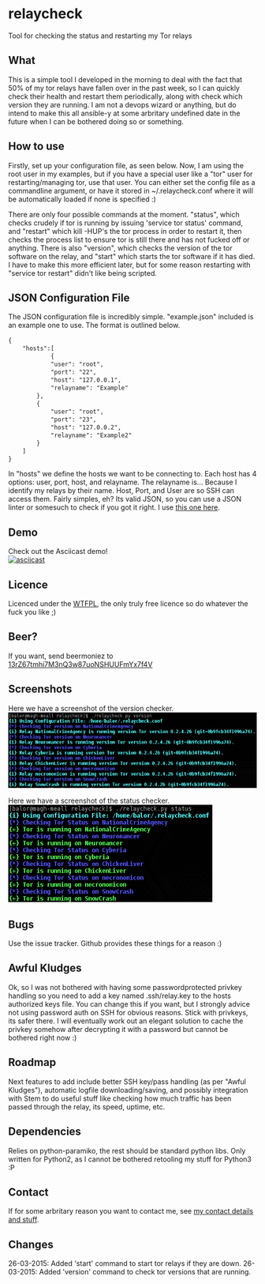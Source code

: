 # relaycheck
Tool for checking the status and restarting my Tor relays

## What
This is a simple tool I developed in the morning to deal with the fact that 50% of my tor relays have fallen over in the past week, so I can quickly check their health and restart them 
periodically, along with check which version they are running. I am not a devops wizard or anything, but do intend to make this all ansible-y at some arbritary undefined date in the 
future when I can be bothered doing so or 
something.

## How to use
Firstly, set up your configuration file, as seen below. Now, I am using the root user in my examples, but if you have a special user like a "tor" user for restarting/managing tor, use 
that user. You can either set the config file as a commandline argument, or have it stored in ~/.relaycheck.conf where it will be automatically loaded if none is specified :)

There are only four possible commands at the moment. "status", which checks crudely if tor is running by issuing 'service tor status' command, and "restart" which kill -HUP's the tor 
process in order to restart it, then checks the process list to ensure tor is still there and has not fucked off or anything. There is also "version", which checks the version of the 
tor software on the relay, and "start" which starts the tor software if it has died. I have to make this more efficient later, but for some 
reason restarting with "service tor restart" didn't like being scripted.

## JSON Configuration File  
The JSON configuration file is incredibly simple. "example.json" included is an example one to use. The format is outlined below.  

```
{
    "hosts":[
            {
            "user": "root",
            "port": "22",
            "host": "127.0.0.1",
            "relayname": "Example"
        },
        {
            "user": "root",
            "port": "23",
            "host": "127.0.0.2",
            "relayname": "Example2"
        }
    ]
}
```
In "hosts" we define the hosts we want to be connecting to. Each host has 4 options: user, port, host, and relayname. The relayname is... Because I identify my relays by their name. 
Host, Port, and User are so SSH can access them. Fairly simples, eh? Its valid JSON, so you can use a JSON linter or somesuch to check if you got it right. I use [this one 
here][jsonlinter].

## Demo  
Check out the Asciicast demo!  
[![asciicast](https://asciinema.org/a/17999.png)](https://asciinema.org/a/17999)

## Licence  
Licenced under the [WTFPL][wtfpl], the only truly free licence so do whatever the fuck you like ;)

## Beer?  
If you want, send beermoniez to [13rZ67tmhi7M3nQ3w87uoNSHUUFmYx7f4V][bitcoin:13rZ67tmhi7M3nQ3w87uoNSHUUFmYx7f4V]

## Screenshots
Here we have a screenshot of the version checker.  
![Version Check](https://raw.githubusercontent.com/0x27/relaycheck/master/screenshots/screenshot-versioncheck-20150326.png)

Here we have a screenshot of the status checker.  
![Status Check](https://raw.githubusercontent.com/0x27/relaycheck/master/screenshots/screenshot-statuscheck-20150326.png)

## Bugs
Use the issue tracker. Github provides these things for a reason :)

## Awful Kludges
Ok, so I was not bothered with having some passwordprotected privkey handling so you need to add a key named .ssh/relay.key to the hosts authorized keys file. You can change this if 
you want, but I strongly advice not using password auth on SSH for obvious reasons. Stick with privkeys, its safer there. I will eventually work out an elegant solution to cache the 
privkey somehow after decrypting it with a password but cannot be bothered right now :)

## Roadmap
Next features to add include better SSH key/pass handling (as per "Awful Kludges"), automatic logfile downloading/saving, and possibly integration with Stem to do useful stuff like 
checking how much traffic has been passed through the relay, its speed, uptime, etc.

## Dependencies
Relies on python-paramiko, the rest should be standard python libs. Only written for Python2, as I cannot be bothered retooling my stuff for Python3 :P

## Contact
If for some arbritary reason you want to contact me, see [my contact details and stuff][contact].

## Changes
26-03-2015: Added 'start' command to start tor relays if they are down.
26-03-2015: Added 'version' command to check tor versions that are running.

[jsonlinter]: http://jsonformatter.curiousconcept.com/
[asciinema]: https://asciinema.org/a/17999
[wtfpl]: http://wtfpl.net
[bitcoin:13rZ67tmhi7M3nQ3w87uoNSHUUFmYx7f4V]: bitcoin:13rZ67tmhi7M3nQ3w87uoNSHUUFmYx7f4V
[contact]: http://0x27.me/about/
